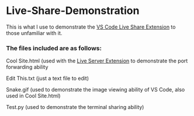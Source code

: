 # Live-Share-Demonstration
This is what I use to demonstrate the <a href="https://marketplace.visualstudio.com/items?itemName=MS-vsliveshare.vsliveshare-pack">VS Code Live Share Extension</a> to those unfamiliar with it.

<h3>The files included are as follows:</h3>


  Cool Site.html (used with the <a href="https://marketplace.visualstudio.com/items?itemName=ritwickdey.LiveServer">Live Server Extension</a> to demonstrate the port forwarding ability
  
  Edit This.txt (just a text file to edit)
  
  Snake.gif (used to demonstrate the image viewing ability of VS Code, also used in Cool Site.html)
  
  Test.py (used to demonstrate the terminal sharing ability)
